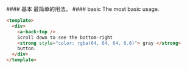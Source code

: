 <cn>
#### 基本
最简单的用法。
</cn>

<us>
#### basic
The most basic usage.
</us>

```html
<template>
  <div>
    <a-back-top />
    Scroll down to see the bottom-right
    <strong style="color: rgba(64, 64, 64, 0.6)"> gray </strong>
    button.
  </div>
</template>
```
